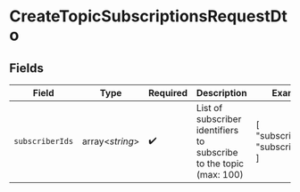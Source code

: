 # CreateTopicSubscriptionsRequestDto


## Fields

| Field                                                               | Type                                                                | Required                                                            | Description                                                         | Example                                                             |
| ------------------------------------------------------------------- | ------------------------------------------------------------------- | ------------------------------------------------------------------- | ------------------------------------------------------------------- | ------------------------------------------------------------------- |
| `subscriberIds`                                                     | array<*string*>                                                     | :heavy_check_mark:                                                  | List of subscriber identifiers to subscribe to the topic (max: 100) | [<br/>"subscriberId1",<br/>"subscriberId2"<br/>]                    |